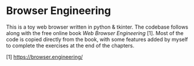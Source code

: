 # Browser Engineering

This is a toy web browser written in python & tkinter. The codebase follows along with the free online book *Web Browser Engineering* [1]. Most of the code is copied directly from the book, with some features added by myself to complete the exercises at the end of the chapters.

[1] https://browser.engineering/

